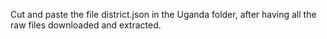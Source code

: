Cut and paste the file district.json in the Uganda folder, after having all the raw files downloaded and extracted.